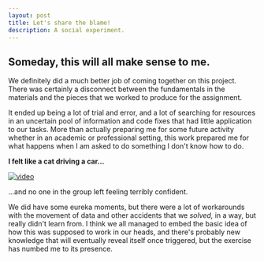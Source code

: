 ```yaml
---
layout: post
title: Let's share the blame!
description: A social experiment.
---
```


## Someday, this will all make sense to me.

We definitely did a much better job of coming together on this project. There was certainly a disconnect between the fundamentals in the materials and the pieces that we worked to produce for the assignment.

It ended up being a lot of trial and error, and a lot of searching for resources in an uncertain pool of information and code fixes that had little application to our tasks. More than actually preparing me for some future activity whether in an academic or professional setting, this work prepared me for what happens when I am asked to do something I don't know how to do.

__I felt like a cat driving a car...__

[![video](http://img.youtube.com/vi/-rdLOrOLJiA/0.jpg)](https://www.youtube.com/watch?v=-rdLOrOLJiA)

...and no one in the group left feeling terribly confident. 

We did have some eureka moments, but there were a lot of workarounds with the movement of data and other accidents that we *solved,* in a way, but really didn't learn from. I think we all managed to embed the basic idea of how this was supposed to work in our heads, and there's probably new knowledge that will eventually reveal itself once triggered, but the exercise has numbed me to its presence.